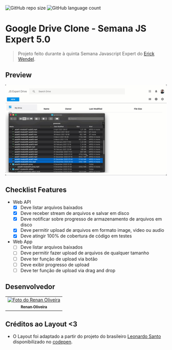 ![GitHub repo size](https://img.shields.io/github/repo-size/iuricode/README-template?style=for-the-badge)
![GitHub language count](https://img.shields.io/github/languages/count/iuricode/README-template?style=for-the-badge)

# Google Drive Clone - Semana JS Expert 5.0

> Projeto feito durante à quinta Semana Javascript Expert do [Erick Wendel](https://github.com/ErickWendel). 

## Preview

![](./resources/demo.gif)


## Checklist Features

- Web API
    - [x] Deve listar arquivos baixados
    - [x] Deve receber stream de arquivos e salvar em disco 
    - [x] Deve notificar sobre progresso de armazenamento de arquivos em disco 
    - [x] Deve permitir upload de arquivos em formato image, video ou audio
    - [x] Deve atingir 100% de cobertura de código em testes

- Web App 
    - [ ] Deve listar arquivos baixados
    - [ ] Deve permitir fazer upload de arquivos de qualquer tamanho
    - [ ] Deve ter função de upload via botão
    - [ ] Deve exibir progresso de upload 
    - [ ] Deve ter função de upload via drag and drop

## Desenvolvedor

<table>
  <tr>
    <td align="center">
      <a href="#">
        <img src="https://avatars.githubusercontent.com/u/48491038?v=4" width="100px;" alt="Foto do Renan Oliveira"/><br>
        <sub>
          <b>Renan Oliveira</b>
        </sub>
      </a>
    </td>
  </tr>
</table>

## Créditos ao Layout <3

- O Layout foi adaptado a partir do projeto do brasileiro [Leonardo Santo](https://github.com/leoespsanto) disponibilizado no [codepen](https://codepen.io/leoespsanto/pen/KZMMKG). 